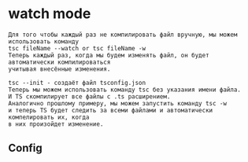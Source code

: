 # watch mode

    Для того чтобы каждый раз не компилировать файл вручную, мы можем использовать команду
    tsc fileName --watch or tsc fileName -w
    Теперь каждый раз, когда мы будем изменять файл, он будет автоматически компилироваться
    учитывая внесённые изменения.

    tsc --init - создаёт файл tsconfig.json
    Теперь мы можем использовать команду tsc без указания имени файла.
    И TS скомпилирует все файлы c .ts расширением.
    Аналогично прошлому примеру, мы можем запустить команду tsc -w
    и теперь TS будет следить за всеми файлами и автоматически компелировать их, когда
    в них произойдет изменение.

## Config
